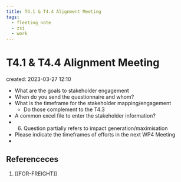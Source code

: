 ```yaml
---
title: T4.1 & T4.4 Alignment Meeting
tags:
  - fleeting_note
  - zsi
  - work
---
```


# T4.1 & T4.4 Alignment Meeting
created: 2023-03-27 12:10

- What are the goals to stakeholder engagement
- When do you send the questionnaire and whom?
- What is the timeframe for the stakeholder mapping/engagement
	- Do those complement to the T4.3
- A common excel file to enter the stakeholder information?
- 6. Question partially refers to impact generation/maximisation
- Please indicate the timeframes of efforts in the next WP4 Meeting
- 

## Referenceces
1. [[FOR-FREIGHT]]